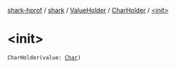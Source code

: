 [shark-hprof](../../../index.md) / [shark](../../index.md) / [ValueHolder](../index.md) / [CharHolder](index.md) / [&lt;init&gt;](./-init-.md)

# &lt;init&gt;

`CharHolder(value: `[`Char`](https://kotlinlang.org/api/latest/jvm/stdlib/kotlin/-char/index.html)`)`